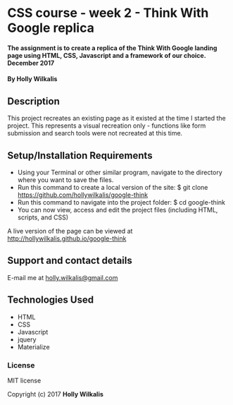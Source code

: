 # CSS course - week 2 - Think With Google replica

#### The assignment is to create a replica of the Think With Google landing page using HTML, CSS, Javascript and a framework of our choice. December 2017

#### By Holly Wilkalis

## Description

This project recreates an existing page as it existed at the time I started the project. This represents a visual recreation only - functions like form submission and search tools were not recreated at this time.

## Setup/Installation Requirements

* Using your Terminal or other similar program, navigate to the directory where you want to save the files.
* Run this command to create a local version of the site: $ git clone https://github.com/hollywilkalis/google-think
* Run this command to navigate into the project folder: $ cd google-think
* You can now view, access and edit the project files (including HTML, scripts, and CSS)

A live version of the page can be viewed at http://hollywilkalis.github.io/google-think

## Support and contact details

E-mail me at holly.wilkalis@gmail.com

## Technologies Used

* HTML
* CSS
* Javascript
* jquery
* Materialize

### License

MIT license

Copyright (c) 2017 **Holly Wilkalis**
